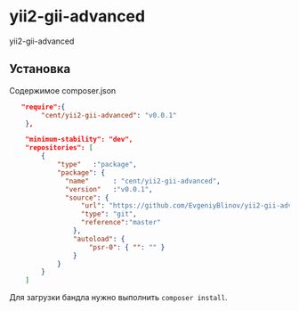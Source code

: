 # yii2-gii-advanced
yii2-gii-advanced


## Установка

Содержимое composer.json

```json
   "require":{
        "cent/yii2-gii-advanced": "v0.0.1"
    },

    "minimum-stability": "dev",
    "repositories": [
        {
            "type"   :"package",
            "package": {
              "name"      : "cent/yii2-gii-advanced",
              "version"   :"v0.0.1",
              "source": {
                  "url": "https://github.com/EvgeniyBlinov/yii2-gii-advanced",
                  "type": "git",
                  "reference":"master"
                },
                "autoload": {
                    "psr-0": { "": "" }
                }
            }
        }
    ]
```

Для загрузки бандла нужно выполнить `composer install`.

